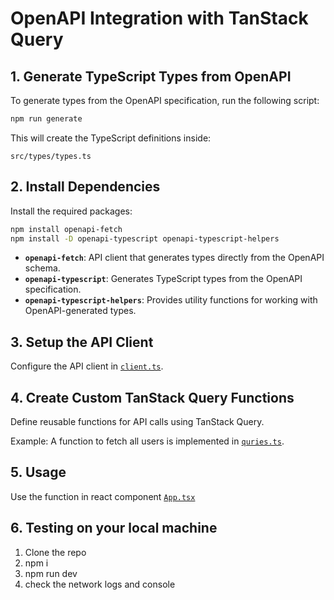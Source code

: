# OpenAPI Integration with TanStack Query

## 1. Generate TypeScript Types from OpenAPI

To generate types from the OpenAPI specification, run the following script:

```sh
npm run generate
```

This will create the TypeScript definitions inside:

```
src/types/types.ts
```

## 2. Install Dependencies

Install the required packages:

```sh
npm install openapi-fetch
npm install -D openapi-typescript openapi-typescript-helpers
```

- **`openapi-fetch`**: API client that generates types directly from the OpenAPI schema.
- **`openapi-typescript`**: Generates TypeScript types from the OpenAPI specification.
- **`openapi-typescript-helpers`**: Provides utility functions for working with OpenAPI-generated types.

## 3. Setup the API Client

Configure the API client in [`client.ts`](./src/api/client.ts).

## 4. Create Custom TanStack Query Functions

Define reusable functions for API calls using TanStack Query.

Example: A function to fetch all users is implemented in [`quries.ts`](./src/api/hooks/hooks.ts).

## 5. Usage 
Use the function in react component [`App.tsx`](./src/App.tsx)

## 6. Testing on your local machine
1. Clone the repo
2. npm i
3. npm run dev
4. check the network logs and console